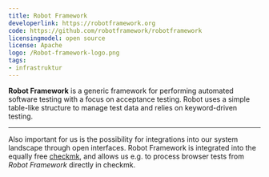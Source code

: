 ```yaml
---
title: Robot Framework
developerlink: https://robotframework.org
code: https://github.com/robotframework/robotframework
licensingmodel: open source
license: Apache
logo: /Robot-framework-logo.png
tags:
- infrastruktur
---
```

__Robot Framework__ is a generic framework for performing automated software testing with a focus on acceptance testing.
Robot uses a simple table-like structure to manage test data and relies on keyword-driven testing. 

---

Also important for us is the possibility for integrations into our system landscape through open interfaces.
Robot Framework is integrated into the equally free [checkmk](checkmk), and allows us e.g. to process browser tests from _Robot Framework_ directly in checkmk.

